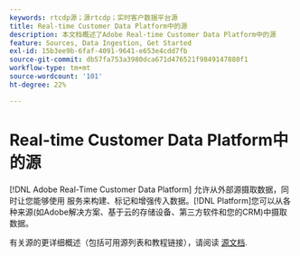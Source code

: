 ```yaml
---
keywords: rtcdp源；源rtcdp；实时客户数据平台源
title: Real-time Customer Data Platform中的源
description: 本文档概述了Adobe Real-time Customer Data Platform中的源
feature: Sources, Data Ingestion, Get Started
exl-id: 15b3ee9b-6faf-4091-9641-e653e4cdd7fb
source-git-commit: db57fa753a3980dca671d476521f9849147880f1
workflow-type: tm+mt
source-wordcount: '101'
ht-degree: 22%

---
```


# Real-time Customer Data Platform中的源

[!DNL Adobe Real-Time Customer Data Platform] 允许从外部源摄取数据，同时让您能够使用 服务来构建、标记和增强传入数据。[!DNL Platform]您可以从各种来源(如Adobe解决方案、基于云的存储设备、第三方软件和您的CRM)中摄取数据。

有关源的更详细概述（包括可用源列表和教程链接），请阅读 [源文档](../../sources/home.md).

